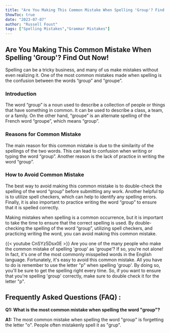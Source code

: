 ```yaml
---
title: "Are You Making This Common Mistake When Spelling 'Group'? Find Out Now!"
ShowToc: true 
date: "2023-07-07"
author: "Russell Foust" 
tags: ["Spelling Mistakes","Grammar Mistakes"]
---
```

## Are You Making This Common Mistake When Spelling 'Group'? Find Out Now!

Spelling can be a tricky business, and many of us make mistakes without even realizing it. One of the most common mistakes made when spelling is the confusion between the words “group” and “groupe”.

### Introduction

The word “group” is a noun used to describe a collection of people or things that have something in common. It can be used to describe a class, a team, or a family. On the other hand, “groupe” is an alternate spelling of the French word “groupe”, which means “group”.

### Reasons for Common Mistake

The main reason for this common mistake is due to the similarity of the spellings of the two words. This can lead to confusion when writing or typing the word “group”. Another reason is the lack of practice in writing the word “group”.

### How to Avoid Common Mistake

The best way to avoid making this common mistake is to double-check the spelling of the word “group” before submitting any work. Another helpful tip is to utilize spell checkers, which can help to identify any spelling errors. Finally, it is also important to practice writing the word “group” to ensure that it is spelled correctly.

Making mistakes when spelling is a common occurrence, but it is important to take the time to ensure that the correct spelling is used. By double-checking the spelling of the word “group”, utilizing spell checkers, and practicing writing the word, you can avoid making this common mistake.

{{< youtube CnSYz5Dsx0E >}} 
Are you one of the many people who make the common mistake of spelling 'group' as 'groupe'? If so, you're not alone! In fact, it's one of the most commonly misspelled words in the English language. Fortunately, it's easy to avoid this common mistake. All you have to do is remember to use the letter "p" when spelling 'group'. By doing so, you'll be sure to get the spelling right every time. So, if you want to ensure that you're spelling 'group' correctly, make sure to double check it for the letter "p".

## Frequently Asked Questions (FAQ) :
**Q1: What is the most common mistake when spelling the word "group"?**

**A1:** The most common mistake when spelling the word "group" is forgetting the letter "o". People often mistakenly spell it as "grup".





